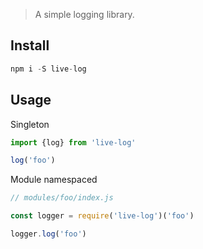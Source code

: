> A simple logging library.

## Install

```js
npm i -S live-log
```

## Usage

Singleton

```js
import {log} from 'live-log'

log('foo')
```

Module namespaced

```js
// modules/foo/index.js

const logger = require('live-log')('foo')

logger.log('foo')
```
